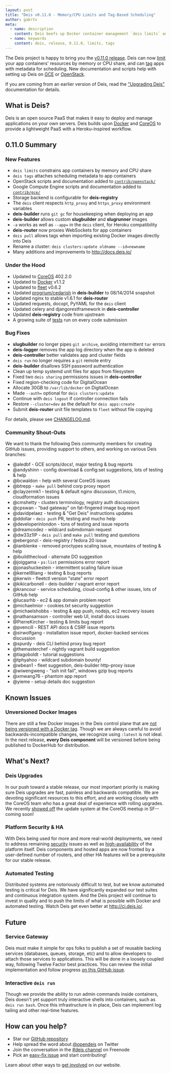 ```yaml
---
layout: post
title: "Deis v0.11.0 - Memory/CPU Limits and Tag-Based Scheduling"
author: gabrtv
meta:
  - name: description
    content: Deis beefs up Docker container management `deis limits` and `deis tags`
  - name: keywords
    content: deis, release, 0.11.0, limits, tags
---
```


The Deis project is happy to bring you the [v0.11.0 release](https://github.com/deis/deis/releases/tag/v0.11.0). Deis can now [limit](http://docs.deis.io/en/latest/reference/client/#deis-limits) your app containers' resources by memory or CPU share, and can [tag](http://docs.deis.io/en/latest/reference/client/#deis-tags) apps with metadata for scheduling. New documentation and scripts help with setting up Deis on [GCE](https://github.com/deis/deis/tree/master/contrib/gce) or [OpenStack](https://github.com/deis/deis/tree/master/contrib/openstack).

<!--more-->

If you are coming from an earlier version of Deis, read the ["Upgrading Deis"](http://docs.deis.io/en/latest/operations/upgrading-deis/) documentation for details.

## What is Deis?

Deis is an open source PaaS that makes it easy to deploy and manage applications on your own servers. Deis builds upon [Docker](http://docker.io/) and [CoreOS](https://coreos.com/) to provide a lightweight PaaS with a Heroku-inspired workflow.

## 0.11.0 Summary

### New Features

- `deis limits` constrains app containers by memory and CPU share
- `deis tags` attaches scheduling metadata to app containers
- OpenStack scripts and documentation added to [`contrib/openstack/`](https://github.com/deis/deis/tree/master/contrib/openstack)
- Google Compute Engine scripts and documentation added to [`contrib/gce/`](https://github.com/deis/deis/tree/master/contrib/gce)
- Storage backend is configurable for **deis-registry**
- The `deis` client respects `http_proxy` and `https_proxy` environment variables
- **deis-builder** runs `git gc` for housekeeping when deploying an app
- **deis-builder** allows custom **slugbuilder** and **slugrunner** images
- `-a` works as well as `--app=` in the `deis` client, for Heroku compatibility
- **deis-router** now proxies WebSockets for app containers
- `deis pull` allows tags when importing existing Docker images directly into Deis
- Rename a cluster: `deis clusters:update oldname --id=newname`
- Many additions and improvements to http://docs.deis.io/


### Under the Hood

- Updated to [CoreOS](https://coreos.com/) 402.2.0
- Updated to [Docker](http://docker.io/) v1.1.2
- Updated to [fleet](https://github.com/coreos/fleet) v0.6.2
- Updated [progrium/cedarish](https://github.com/progrium/cedarish) in **deis-builder** to 08/14/2014 snapshot
- Updated nginx to stable v1.6.1 for **deis-router**
- Updated requests, docopt, PyYAML for the `deis` client
- Updated celery and djangorestframework in **deis-controller**
- Updated **deis-registry** code from upstream
- A growing suite of [tests](http://ci.deis.io/view/pull-requests/) run on every code submission


### Bug Fixes

- **slugbuilder** no longer pipes `git archive`, avoiding intermittent `tar` errors
- **deis-logger** removes the app log directory when the app is deleted
- **deis-controller** better validates app and cluster fields
- `deis run` no longer requires a `git` remote entry
- **deis-builder** disallows SSH password authentication
- Clean up temp systemd unit files for apps from filesystem
- Fixed two `deis sharing` permissions issues in **deis-controller**
- Fixed region-checking code for DigitalOcean
- Allocate 30GB to `/var/lib/docker` on DigitalOcean
- Made `--auth=` optional for `deis clusters:update`
- Continue with `deis logout` if controller connection fails
- Restore `--cluster=dev` as the default for `deis apps:create`
- Submit **deis-router** unit file templates to `fleet` without file copying

For details, please see [CHANGELOG.md](https://github.com/deis/deis/blob/master/CHANGELOG.md).


### Community Shout-Outs

We want to thank the following Deis community members for creating GitHub issues,
providing support to others, and working on various Deis branches:

* @aledbf - GCE scripts/docs!, major testing & bug reports
* @andyshinn - config download & config:set suggestions, lots of testing & help
* @bcwaldon - help with several CoreOS issues
* @btrepp - `make pull` behind corp proxy report
* @clayzermk1 - testing & default nginx discussion, t1.micro, cloudformation issues
* @cmshetty - clusters terminology, registry auth discussions
* @cpswan - "bad gateway" on fat-fingered image bug report
* @davidpelaez - testing & "Get Deis" instructions updates
* @ddollar - `deis push` PR, testing and mucho help
* @developerinlondon - tons of testing and issue reports
* @dreamcodez - wildcard submdomain request
* @dw33z1lP - `deis pull` and `make pull` testing and questions
* @ebergonzi - deis-registry / fedora 20 issue
* @ianblenke - removed proctypes scaling issue, mountains of testing & help
* @ibuildthecloud - alternate DO suggestion
* @joiggama - `ps:list` permissions error report
* @jonashuckestein - intermittent scaling failure issue
* @kernel8liang - testing & bug reports
* @kerwin - fleetctl version "state" error report
* @kikicarbonell - deis-builder / vagrant error report
* @krancour - service scheduling, cloud-config & other issues, lots of GitHub help
* @lucasrhb - ec2 & app domain problem report
* @michaelmior - cookies.txt security suggestion
* @michaelshobbs - testing & app push, nodejs, ec2 recovery issues
* @nathansamson - controller web UI, install docs issues
* @PierreKircher - testing & limits bug report
* @pvencill - REST API docs & CSRF issue reports
* @sirwolfgang - installation issue report, docker-backed services discussion
* @spurdy - deis CLI behind proxy bug report
* @themasterchef - nightly vagrant build suggestion
* @tiagoboldt - tutorial suggestions
* @tphyahoo - wildcard subdomain bounty!
* @wbean1 - fleet suggestion, deis-builder http-proxy issue
* @wiwengweng - "ssh init fail", windows gzip bug reports
* @xmwang76 - phantom app report
* @yieme - setup details doc suggestion


## Known Issues

### Unversioned Docker Images

There are still a few Docker images in the Deis control plane that are [not being versioned with a Docker tag](https://github.com/deis/deis/issues/1174).  Though we are always careful to avoid backwards-incompatible changes, we recognize using `:latest` is not ideal.  In the next release, **every Deis component** will be versioned before being published to DockerHub for distribution.

## What's Next?

### Deis Upgrades

In our push toward a stable release, our most important priority is making sure Deis upgrades are fast, painless and backwards compatible. We are devoting significant resources to this effort, and are working closely with the CoreOS team who has a great deal of experience with rolling upgrades. We recently [showed off](http://gabrtv.github.io/deis-coreos-meetup-2014/#/) the update system at the CoreOS meetup in SF--coming soon!

### Platform Security & HA

With Deis being used for more and more real-world deployments, we need to address remaining [security](https://github.com/deis/deis/issues?labels=security&state=open) issues as well as [high-availability](https://github.com/deis/deis/issues/984) of the platform itself. Deis components and hosted apps are now fronted by a user-defined number of routers, and other HA features will be a prerequisite for our stable release.

### Automated Testing

Distributed systems are notoriously difficult to test, but we know automated testing is critical for Deis. We have significantly expanded our test suites and continuous integration system. And the Deis project will continue to invest in quality and to push the limits of what is possible with Docker and automated testing. Watch Deis get even better at http://ci.deis.io/.

## Future

### Service Gateway

Deis must make it simple for ops folks to publish a set of reusable backing services (databases, queues, storage, etc) and to allow developers to attach those services to applications. This will be done in a loosely coupled way, following Twelve Factor best practices. You can review the initial implementation and follow progress [on this GitHub issue](https://github.com/opdemand/deis/issues/231).

### Interactive `deis run`
Though we provide the ability to run admin commands inside containers, Deis doesn't yet support truly interactive shells into containers, such as `deis run bash`. Once this infrastructure is in place, Deis can implement log tailing and other real-time features.

## How can you help?

* Star our [GitHub repository](https://github.com/opdemand/deis)
* Help spread the word about [@opendeis](http://twitter.com/opendeis) on Twitter
* Join the conversation in the [#deis channel](https://botbot.me/freenode/deis/) on Freenode
* Pick an [easy-fix issue](https://github.com/deis/deis/issues?labels=easy-fix&state=open) and start contributing!

Learn about other ways to [get involved](http://deis.io/get-involved/) on our website.
